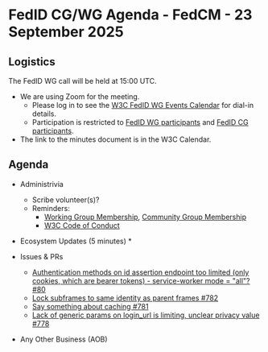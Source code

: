 # FedID CG/WG Agenda - FedCM - 23 September 2025 

## Logistics

The FedID WG call will be held at 15:00 UTC.


* We are using Zoom for the meeting.
    * Please log in to see the [W3C FedID WG Events Calendar](https://www.w3.org/groups/wg/fedid/calendar/) for dial-in details. 
    * Participation is restricted to [FedID WG participants](https://www.w3.org/groups/wg/fedid/participants/) and [FedID CG participants](https://www.w3.org/groups/cg/fed-id/participants/).
* The link to the minutes document is in the W3C Calendar. 

## Agenda

* Administrivia
  * Scribe volunteer(s)?
  * Reminders: 
     * [Working Group Membership](https://www.w3.org/groups/wg/fedid/), [Community Group Membership](https://www.w3.org/community/fed-id/)
     * [W3C Code of Conduct](https://www.w3.org/policies/code-of-conduct/)

* Ecosystem Updates (5 minutes)
   * 

* Issues & PRs
  * [Authentication methods on id assertion endpoint too limited (only cookies, which are bearer tokens) - service-worker mode = "all"? #80](https://github.com/w3c-fedid/FedCM/issues/80)
  * [Lock subframes to same identity as parent frames #782](https://github.com/w3c-fedid/FedCM/issues/782)
  * [Say something about caching #781](https://github.com/w3c-fedid/FedCM/issues/781)
  * [Lack of generic params on login_url is limiting, unclear privacy value #778](https://github.com/w3c-fedid/FedCM/issues/778)
  
* Any Other Business (AOB)
